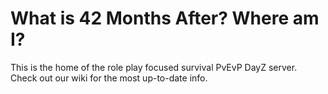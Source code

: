 # What is 42 Months After? Where am I?
This is the home of the role play focused survival PvEvP DayZ server. Check out our wiki for the most up-to-date info.
